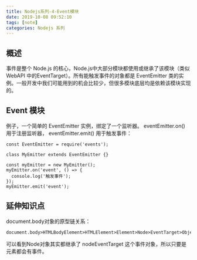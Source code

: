 ```yaml
---
title: Nodejs系列-4-Event模块
date: 2019-10-08 09:52:10
tags: [note]
categories: Nodejs 系列
---
```

## 概述
事件是整个 Node.js 的核心，Node.js中大部分模块都使用或继承了该模块（类似 WebAPI 中的EventTarget）。所有能触发事件的对象都是 EventEmitter 类的实例。一般开发中我们可能用到的机会比较少，但很多模块底层均是依赖该模块实现的。
<!-- more -->
## Event 模块
例子，一个简单的 EventEmitter 实例，绑定了一个监听器。 eventEmitter.on() 用于注册监听器， eventEmitter.emit() 用于触发事件：

    const EventEmitter = require('events');

    class MyEmitter extends EventEmitter {}

    const myEmitter = new MyEmitter();
    myEmitter.on('event', () => {
      console.log('触发事件');
    });
    myEmitter.emit('event');

## 延伸知识点
document.body对象的原型链关系：

    document.body>HTMLBodyElement>HTMLElement>Element>Node>EventTarget>Object

可以看到Node对象其实都继承了 nodeEventTarget 这个事件对象，所以只要是元素都会有事件。